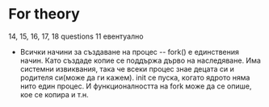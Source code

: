 # For theory

14, 15, 16, 17, 18 questions
11 евентуално

* Всички начини за създаване на процес -- fork() е единствения начин. 
Като създаде копие се поддържа дърво на наследяване. Има системни извиквания, така че всеки процес знае децата си и родителя си(може да ги кажем). init се пуска, когато ядрото няма нито един процес. И функционалността на fork може да се опише, кое се копира и т.н.






